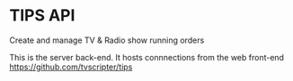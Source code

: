 # TIPS API
Create and manage TV & Radio show running orders

This is the server back-end. It hosts connnections from the web front-end https://github.com/tvscripter/tips
